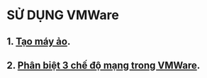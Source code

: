 # SỬ DỤNG VMWare
## 1. [Tạo máy ảo](https://github.com/nxbao/Thuc-tap-2023/blob/main/BaoNX/9.VMWare/Docs/1.taomayao.md#t%E1%BA%A1o-m%C3%A1y-%E1%BA%A3o-centos-7).  
## 2. [Phân biệt 3 chế độ mạng trong VMWare](https://github.com/nxbao/Thuc-tap-2023/blob/main/BaoNX/9.VMWare/Docs/2.phanbiet3cardmang.md#ph%C3%A2n-bi%E1%BB%87t-3-ch%E1%BA%BF-%C4%91%E1%BB%99-m%E1%BA%A1ng).